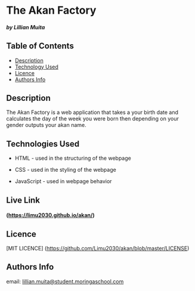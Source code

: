 # The Akan Factory

##### by Lillian Muita

## Table of Contents

- [Description](#Description)
- [Technology Used](#technologies-used)
- [Licence](#licence)
- [Authors Info](#author-Info)

## Description

<p>The Akan Factory is a web application that takes a your birth date and
        calculates the day of the week you were born then depending on your
        gender outputs your akan name.</p>

## Technologies Used

- HTML - used in the structuring of the webpage

- CSS - used in the styling of the webpage

- JavaScript - used in webpage behavior

## Live Link

#### (https://limu2030.github.io/akan/)

## Licence

[MIT LICENCE] (https://github.com/Limu2030/akan/blob/master/LICENSE)

## Authors Info

email: lillian.muita@student.moringaschool.com
